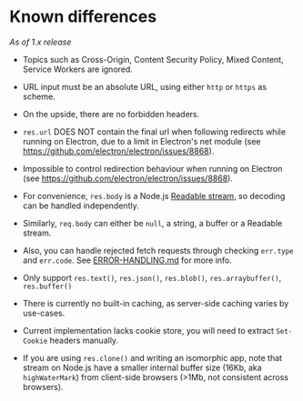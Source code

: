 
Known differences
=================

*As of 1.x release*

- Topics such as Cross-Origin, Content Security Policy, Mixed Content, Service Workers are ignored.

- URL input must be an absolute URL, using either `http` or `https` as scheme.

- On the upside, there are no forbidden headers.

- `res.url` DOES NOT contain the final url when following redirects while running on Electron, due to a limit in Electron's net module (see https://github.com/electron/electron/issues/8868).

- Impossible to control redirection behaviour when running on Electron (see https://github.com/electron/electron/issues/8868).

- For convenience, `res.body` is a Node.js [Readable stream][readable-stream], so decoding can be handled independently.

- Similarly, `req.body` can either be `null`, a string, a buffer or a Readable stream.

- Also, you can handle rejected fetch requests through checking `err.type` and `err.code`. See [ERROR-HANDLING.md][] for more info.

- Only support `res.text()`, `res.json()`, `res.blob()`, `res.arraybuffer()`, `res.buffer()`

- There is currently no built-in caching, as server-side caching varies by use-cases.

- Current implementation lacks cookie store, you will need to extract `Set-Cookie` headers manually.

- If you are using `res.clone()` and writing an isomorphic app, note that stream on Node.js have a smaller internal buffer size (16Kb, aka `highWaterMark`) from client-side browsers (>1Mb, not consistent across browsers).

[readable-stream]: https://nodejs.org/api/stream.html#stream_readable_streams
[ERROR-HANDLING.md]: https://github.com/bitinn/node-fetch/blob/master/ERROR-HANDLING.md
